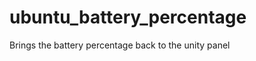 ubuntu_battery_percentage
=========================

Brings the battery percentage back to the unity panel